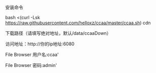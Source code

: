 安装命令

bash <(curl -Lsk https://raw.githubusercontent.com/helloxz/ccaa/master/ccaa.sh) cdn

下载路径（请填写绝对地址，默认/data/ccaaDown）

访问地址：http://你的ip地址:6080

File Browser 用户名:ccaa'

File Browser 密码:admin'

